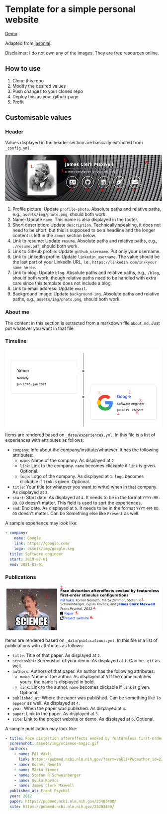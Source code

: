 # Template for a simple personal website

[Demo](https://changhc.me/personal-site-template/)

Adapted from [jasonlai](https://www.wslai.net/).

Disclaimer: I do not own any of the images. They are free resources online.

## How to use
1. Clone this repo
1. Modify the desired values
1. Push changes to your cloned repo
1. Deploy this as your github-page
1. Profit

## Customisable values

### Header
Values displayed in the header section are basically extracted from `_config.yml`.

![](screenshots/header.png)

1. Profile picture: Update `profile-photo`. Absolute paths and relative paths, e.g., `assets/img/photo.png`, should both work.
2. Name: Update `name`. This name is also displayed in the footer.
3. Short description: Update `description`. Technically speaking, it does not need to be short, but this is supposed to be a headline and the longer content is left in the `about` section below.
4. Link to resume: Update `resume`. Absolute paths and relative paths, e.g., `./resume.pdf`, should both work.
5. Link to GitHub profile: Update `github_username`. Put only your username.
6. Link to LinkedIn profile: Update `linkedin_username`. The value should be the last part of your LinkedIn URL, i.e., `https://linkedin.com/in/<your name here>`.
7. Link to blog: Update `blog`. Absolute paths and relative paths, e.g., `/blog`, should both work, though relative paths need to be handled with extra care since this template does not include a blog.
8. Link to email address: Update `email`.
9. Background image: Update `background-img`. Absolute paths and relative paths, e.g., `assets/img/photo.png`, should both work.

### About me

The content in this section is extracted from a markdown file `about.md`. Just put whatever you want in that file.

### Timeline

![](screenshots/timeline.png)

Items are rendered based on `_data/experiences.yml`. In this file is a list of experiences with attributes as follows:
* `company`: Info about the company/institute/whatever. It has the following attributes:
	* `name`: Name of the company. As displayed at `2`
	* `link`: Link to the company. `name` becomes clickable if `link` is given. Optional.
	* `logo`: Logo of the company. As displayed at `1`. `logo` becomes clickable if `link` is given. Optional.
* `title`: Your title (or whatever you want to write) when in that company. As displayed at `3`.
* `start`: Start date. As displayed at `4`. It needs to be in the format `YYYY-MM-DD`. `DD` doesn't matter. This field is used to sort the experiences.
* `end`: End date. As displayed at `5`. It needs to be in the format `YYYY-MM-DD`. `DD` doesn't matter. Can be Something else like `Present` as well.

A sample experience may look like:
```yaml
- company:
    name: Google
    link: https://google.com/
    logo: assets/img/google.svg
  title: Software engineer
  start: 2019-07-01
  end: 2021-01-01
```

### Publications

![](screenshots/pub.png)

Items are rendered based on `_data/publications.yml`. In this file is a list of publications with attributes as follows:
* `title`: Title of that paper. As displayed at `2`.
* `screenshot`: Screenshot of your demo. As displayed at `1`. Can be `.gif` as well.
* `authors`: Authors of that paper. An author has the following attributes:
	* `name`: Name of the author. As displayed at `3` If the name matches yours, the name is displayed in bold.
	* `link`: Link to the author. `name` becomes clickable if `link` is given. Optional.
* `published_at`: Where the paper was published. Can be something like `To appear` as well. As displayed at `4`.
* `year`: When the paper was published. As displayed at `4`.
* `paper`: Link to the paper. As displayed at `5`.
* `site`: Link to the project website or demo. As displayed at `6`. Optional.

A sample publication may look like:
```yaml
- title: Face distortion aftereffects evoked by featureless first-order stimulus configurations 
  screenshot: assets/img/science-magic.gif
  authors:
    - name: Pál Vakli
      link: https://pubmed.ncbi.nlm.nih.gov/?term=Vakli+P&cauthor_id=23403400
    - name: Kornél Németh
    - name: Márta Zimmer
    - name: Stefan R Schweinberger
    - name: Gyula Kovács
    - name: James Clerk Maxwell
  published_at: Front Psychol
  year: 2012
  paper: https://pubmed.ncbi.nlm.nih.gov/23403400/
  site: https://pubmed.ncbi.nlm.nih.gov/23403400/
```
